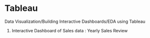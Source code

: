 # Tableau
Data Visualization/Building Interactive Dashboards/EDA using Tableau

1. Interactive Dashboard of  Sales data : Yearly Sales Review

